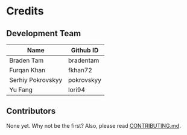 # Credits

## Development Team

Name     | Github ID
------- | -------
Braden Tam   | bradentam
Furqan Khan  | fkhan72
Serhiy Pokrovskyy | pokrovskyy
Yu Fang | lori94

## Contributors

None yet. Why not be the first? Also, please read [CONTRIBUTING.md](CONTRIBUTING.md).
